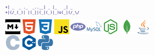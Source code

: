 ```difF
+| _  _ ._  _..__| _ |_   _| _   
+|(/_(_)| |(_||(_|(_)|_)o(_|(/_\/
```
[![Markdown](icons/markdown.svg "Markdown")](https://daringfireball.net/projects/markdown "Markdown")
[![HTML](icons/html5.svg "HTML")](https://w3.org/html "HTML")
[![CSS](icons/css3.svg "CSS")](https://w3.org/Style/CSS "CSS")
[![JavaScript](icons/javascript.svg "JavaScript")](https://js.org "JavaScript")
[![PHP](icons/php.svg "PHP")](https://php.net "PHP")
[![MySQL](icons/mysql.svg "MySQL")](https://mysql.com "MySQL")
[![Node.js](icons/nodedotjs.svg "Node.js")](https://nodejs.org "Node.js")
[![MongoDB](icons/mongodb.svg "MongoDB")](https://mongodb.com "MongoDB")
[![Java](icons/java.svg "Java")](https://java.com "Java")
[![C](icons/c.svg "C")](https://iso.org/standard/74528.html "C")
[![C++](icons/cplusplus.svg "C++")](https://isocpp.org "C++")
[![Python](icons/python.svg "Python")](https://python.org "Python")
<!---
leonardobdev/leonardobdev is a ✨ special ✨ repository because its `README.md` (this file) appears on your GitHub profile.
You can click the Preview link to take a look at your changes.
--->
